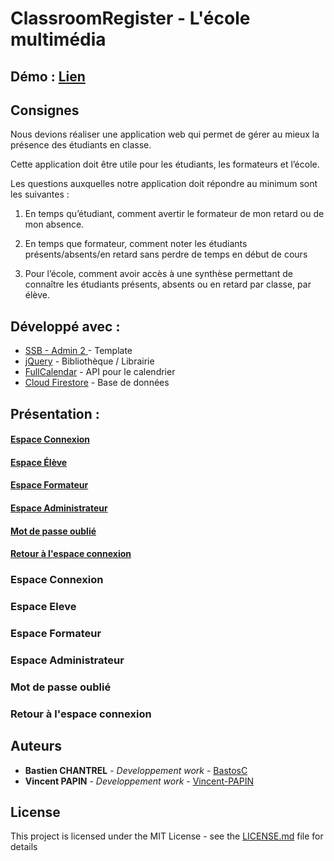 
# ClassroomRegister - L'école multimédia

## Démo : [Lien](https://portfolio-bastien-chantrel.000webhostapp.com/index.html)


## Consignes

Nous devions réaliser une application web qui permet de gérer au mieux la présence des étudiants en classe.

Cette application doit être utile pour les étudiants, les formateurs et l’école.

Les questions auxquelles notre application doit répondre au minimum sont les suivantes :

1. En temps qu’étudiant, comment avertir le formateur de mon retard ou de mon absence.

2. En temps que formateur, comment noter les étudiants présents/absents/en retard sans perdre de temps en début de cours

3. Pour l’école, comment avoir accès à une synthèse permettant de connaître les étudiants présents, absents ou en retard par classe, par élève.


## Développé avec :

* [SSB - Admin 2 ](https://github.com/BlackrockDigital/startbootstrap-sb-admin-2) - Template
*  [jQuery](https://jquery.com/) - Bibliothèque / Librairie
*  [FullCalendar](https://fullcalendar.io/) - API pour le calendrier
*  [Cloud Firestore](https://firebase.google.com/docs/firestore) - Base de données


## Présentation :

#### [Espace Connexion](#espace-connexion)
#### [Espace Élève](#espace-eleve)
#### [Espace Formateur](#espace-formateur)
#### [Espace Administrateur](#espace-administrateur)
#### [Mot de passe oublié](#espace-password)
#### [Retour à l'espace connexion](#espace-refresh)





<h3><a name="espace-connexion">Espace Connexion</a></h3>
<h3><a name="espace-eleve">Espace Eleve</a></h3>
<h3><a name="espace-formateur">Espace Formateur</a></h3>
<h3><a name="espace-administrateur">Espace Administrateur</a></h3>
<h3><a name="espace-password">Mot de passe oublié</a></h3>
<h3><a name="espace-refresh">Retour à l'espace connexion</a></h3>






## Auteurs

* **Bastien CHANTREL** - *Developpement work* - [BastosC](https://github.com/BastosC)
* **Vincent PAPIN** - *Developpement work* - [Vincent-PAPIN](https://github.com/Vincent-PAPIN)


## License

This project is licensed under the MIT License - see the [LICENSE.md](LICENSE.md) file for details


